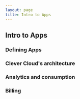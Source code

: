 ```yaml
---
layout: page
title: Intro to Apps
---
```


## Intro to Apps

### Defining Apps

### Clever Cloud's architecture

### Analytics and consumption

### Billing